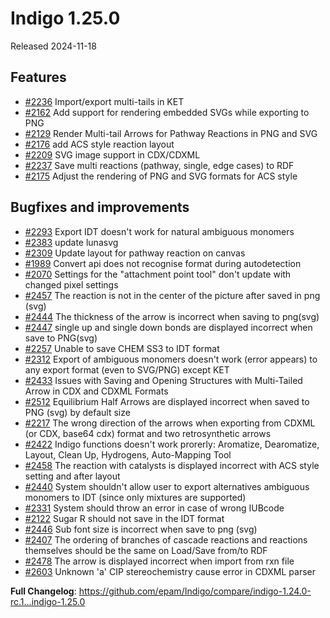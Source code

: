 # Indigo 1.25.0
Released 2024-11-18

## Features
* [#2236](https://github.com/epam/Indigo/issues/2236) Import/export multi-tails in KET
* [#2162](https://github.com/epam/Indigo/issues/2162) Add support for rendering embedded SVGs while exporting to PNG 
* [#2129](https://github.com/epam/Indigo/issues/2129) Render Multi-tail Arrows for Pathway Reactions in PNG and SVG
* [#2176](https://github.com/epam/Indigo/issues/2176) add ACS style reaction layout
* [#2209](https://github.com/epam/Indigo/issues/2209) SVG image support in CDX/CDXML
* [#2237](https://github.com/epam/Indigo/issues/2237) Save multi reactions (pathway, single, edge cases) to RDF
* [#2175](https://github.com/epam/Indigo/issues/2175) Adjust the rendering of PNG and SVG formats for ACS style

## Bugfixes and improvements
* [#2293](https://github.com/epam/Indigo/issues/2293) Export IDT doesn't work for natural ambiguous monomers
* [#2383](https://github.com/epam/Indigo/issues/2383) update lunasvg
* [#2309](https://github.com/epam/Indigo/issues/2309) Update layout for pathway reaction on canvas
* [#1989](https://github.com/epam/Indigo/issues/1989) Convert api does not recognise format during autodetection
* [#2070](https://github.com/epam/Indigo/issues/2070) Settings for the "attachment point tool" don't update with changed pixel settings
* [#2457](https://github.com/epam/Indigo/issues/2457) The reaction is not in the center of the picture after saved in png (svg)
* [#2444](https://github.com/epam/Indigo/issues/2444) The thickness of the arrow is incorrect when saving to png(svg)
* [#2447](https://github.com/epam/Indigo/issues/2447) single up and single down bonds are displayed incorrect when save to PNG(svg)
* [#2257](https://github.com/epam/Indigo/issues/2257) Unable to save CHEM SS3 to IDT format
* [#2312](https://github.com/epam/Indigo/issues/2312) Export of ambiguous monomers doesn't work (error appears) to any export format (even to SVG/PNG) except KET
* [#2433](https://github.com/epam/Indigo/issues/2433) Issues with Saving and Opening Structures with Multi-Tailed Arrow in CDX and CDXML Formats
* [#2512](https://github.com/epam/Indigo/issues/2512) Equilibrium Half Arrows are displayed incorrect when saved to PNG (svg) by default size
* [#2217](https://github.com/epam/Indigo/issues/2217) The wrong direction of the arrows when exporting from CDXML (or CDX, base64 cdx) format and two retrosynthetic arrows
* [#2422](https://github.com/epam/Indigo/issues/2422) Indigo functions doesn't work prorerly: Aromatize, Dearomatize, Layout, Clean Up, Hydrogens, Auto-Mapping Tool
* [#2458](https://github.com/epam/Indigo/issues/2458) The reaction with catalysts is displayed incorrect with ACS style setting and after layout
* [#2440](https://github.com/epam/Indigo/issues/2440) System shouldn't allow user to export alternatives ambiguous monomers to IDT (since only mixtures are supported)
* [#2331](https://github.com/epam/Indigo/issues/2331) System should throw an error in case of wrong IUBcode
* [#2122](https://github.com/epam/Indigo/issues/2122) Sugar R should not save in the IDT format
* [#2446](https://github.com/epam/Indigo/issues/2446) Sub font size is incorrect when save to png (svg)
* [#2407](https://github.com/epam/Indigo/issues/2407) The ordering of branches of cascade reactions and reactions themselves should be the same on Load/Save from/to RDF
* [#2478](https://github.com/epam/Indigo/issues/2478) The arrow is displayed incorrect when import from rxn file
* [#2603](https://github.com/epam/Indigo/issues/2603) Unknown 'a' CIP stereochemistry cause error in CDXML parser


**Full Changelog**: https://github.com/epam/Indigo/compare/indigo-1.24.0-rc.1...indigo-1.25.0
